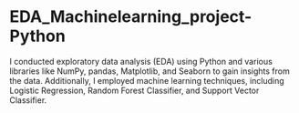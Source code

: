 # EDA_Machinelearning_project-Python
I conducted exploratory data analysis (EDA) using Python and various libraries like NumPy, pandas, Matplotlib, and Seaborn to gain insights from the data. Additionally, I employed machine learning techniques, including Logistic Regression, Random Forest Classifier, and Support Vector Classifier. 
